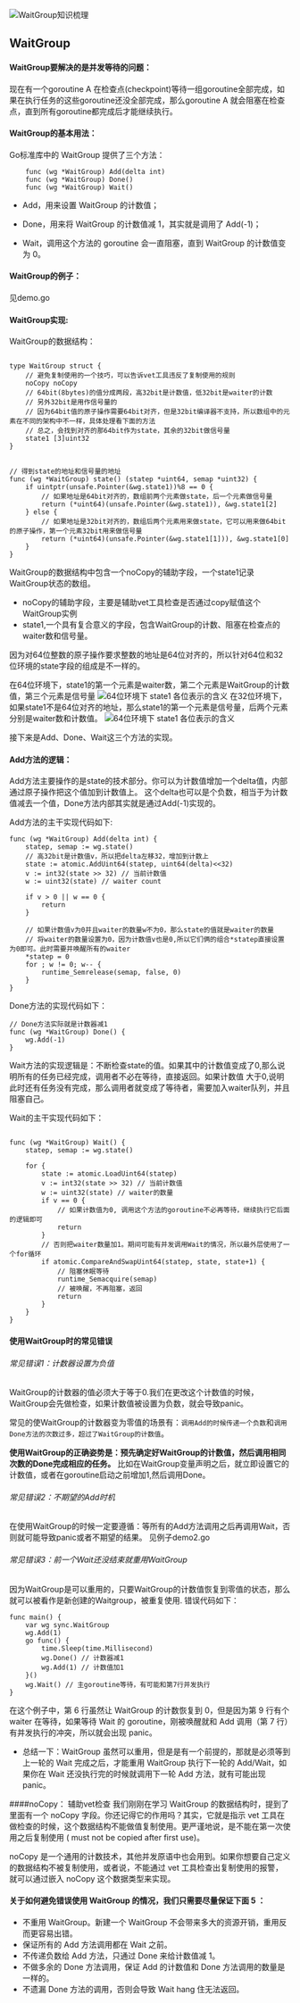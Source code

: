 ![WaitGroup知识梳理](https://static001.geekbang.org/resource/image/84/ff/845yyf00c6db85c0yy59867e6de77dff.jpg)

## WaitGroup
#### WaitGroup要解决的是并发等待的问题：
现在有一个goroutine A 在检查点(checkpoint)等待一组goroutine全部完成，如果在执行任务的这些goroutine还没全部完成，那么goroutine A 就会阻塞在检查点，直到所有goroutine都完成后才能继续执行。
#### WaitGroup的基本用法：
Go标准库中的 WaitGroup 提供了三个方法：
```
    func (wg *WaitGroup) Add(delta int)
    func (wg *WaitGroup) Done()
    func (wg *WaitGroup) Wait()
```

- Add，用来设置 WaitGroup 的计数值； 
  
- Done，用来将 WaitGroup 的计数值减 1，其实就是调用了 Add(-1)；
  
- Wait，调用这个方法的 goroutine 会一直阻塞，直到 WaitGroup 的计数值变为 0。

#### WaitGroup的例子：
见demo.go

#### WaitGroup实现:
WaitGroup的数据结构：
```

type WaitGroup struct {
    // 避免复制使用的一个技巧，可以告诉vet工具违反了复制使用的规则
    noCopy noCopy
    // 64bit(8bytes)的值分成两段，高32bit是计数值，低32bit是waiter的计数
    // 另外32bit是用作信号量的
    // 因为64bit值的原子操作需要64bit对齐，但是32bit编译器不支持，所以数组中的元素在不同的架构中不一样，具体处理看下面的方法
    // 总之，会找到对齐的那64bit作为state，其余的32bit做信号量
    state1 [3]uint32
}


// 得到state的地址和信号量的地址
func (wg *WaitGroup) state() (statep *uint64, semap *uint32) {
    if uintptr(unsafe.Pointer(&wg.state1))%8 == 0 {
        // 如果地址是64bit对齐的，数组前两个元素做state，后一个元素做信号量
        return (*uint64)(unsafe.Pointer(&wg.state1)), &wg.state1[2]
    } else {
        // 如果地址是32bit对齐的，数组后两个元素用来做state，它可以用来做64bit的原子操作，第一个元素32bit用来做信号量
        return (*uint64)(unsafe.Pointer(&wg.state1[1])), &wg.state1[0]
    }
}
```
WaitGroup的数据结构中包含一个noCopy的辅助字段，一个state1记录WaitGroup状态的数组。

- noCopy的辅助字段，主要是辅助vet工具检查是否通过copy赋值这个WaitGroup实例
- state1,一个具有复合意义的字段，包含WaitGroup的计数、阻塞在检查点的waiter数和信号量。

因为对64位整数的原子操作要求整数的地址是64位对齐的，所以针对64位和32位环境的state字段的组成是不一样的。

在64位环境下，state1的第一个元素是waiter数，第二个元素是WaitGroup的计数值，第三个元素是信号量
![64位环境下 state1 各位表示的含义](https://static001.geekbang.org/resource/image/71/ea/71b5fyy6284140986d04c0b6f87aedea.jpg)
在32位环境下，如果state1不是64位对齐的地址，那么state1的第一个元素是信号量，后两个元素分别是waiter数和计数值。
![64位环境下 state1 各位表示的含义](https://static001.geekbang.org/resource/image/22/ac/22c40ac54cfeb53669a6ae39020c23ac.jpg)

接下来是Add、Done、Wait这三个方法的实现。

#### Add方法的逻辑：
Add方法主要操作的是state的技术部分。你可以为计数值增加一个delta值，内部通过原子操作把这个值加到计数值上。
这个delta也可以是个负数，相当于为计数值减去一个值，Done方法内部其实就是通过Add(-1)实现的。

Add方法的主干实现代码如下:
```
func (wg *WaitGroup) Add(delta int) {
    statep, semap := wg.state()
    // 高32bit是计数值v，所以把delta左移32，增加到计数上
    state := atomic.AddUint64(statep, uint64(delta)<<32)
    v := int32(state >> 32) // 当前计数值
    w := uint32(state) // waiter count

    if v > 0 || w == 0 {
        return
    }

    // 如果计数值v为0并且waiter的数量w不为0，那么state的值就是waiter的数量
    // 将waiter的数量设置为0，因为计数值v也是0,所以它们俩的组合*statep直接设置为0即可。此时需要并唤醒所有的waiter
    *statep = 0
    for ; w != 0; w-- {
        runtime_Semrelease(semap, false, 0)
    }
}
```

Done方法的实现代码如下：
```
// Done方法实际就是计数器减1
func (wg *WaitGroup) Done() {
    wg.Add(-1)
}
```

Wait方法的实现逻辑是：不断检查state的值。如果其中的计数值变成了0,那么说明所有的任务已经完成，调用者不必在等待，直接返回。如果计数值
大于0,说明此时还有任务没有完成，那么调用者就变成了等待者，需要加入waiter队列，并且阻塞自己。

Wait的主干实现代码如下：
```

func (wg *WaitGroup) Wait() {
    statep, semap := wg.state()
    
    for {
        state := atomic.LoadUint64(statep)
        v := int32(state >> 32) // 当前计数值
        w := uint32(state) // waiter的数量
        if v == 0 {
            // 如果计数值为0, 调用这个方法的goroutine不必再等待，继续执行它后面的逻辑即可
            return
        }
        // 否则把waiter数量加1。期间可能有并发调用Wait的情况，所以最外层使用了一个for循环
        if atomic.CompareAndSwapUint64(statep, state, state+1) {
            // 阻塞休眠等待
            runtime_Semacquire(semap)
            // 被唤醒，不再阻塞，返回
            return
        }
    }
}
```

#### 使用WaitGroup时的常见错误

###### 常见错误1：计数器设置为负值

WaitGroup的计数器的值必须大于等于0.我们在更改这个计数值的时候，WaitGroup会先做检查，如果计数值被设置为负数，就会导致panic。

常见的使WaitGroup的计数器变为零值的场景有：`调用Add的时候传递一个负数`和`调用Done方法的次数过多，超过了WaitGroup的计数值`。

**使用WaitGroup的正确姿势是：预先确定好WaitGroup的计数值，然后调用相同次数的Done完成相应的任务。**
比如在WaitGroup变量声明之后，就立即设置它的计数值，或者在goroutine启动之前增加1,然后调用Done。 

###### 常见错误2：不期望的Add时机
在使用WaitGroup的时候一定要遵循：等所有的Add方法调用之后再调用Wait，否则就可能导致panic或者不期望的结果。
见例子demo2.go

###### 常见错误3：前一个Wait还没结束就重用WaitGroup
因为WaitGroup是可以重用的，只要WaitGroup的计数值恢复到零值的状态，那么就可以被看作是新创建的Waitgroup，被重复使用.
错误代码如下：
```
func main() {
    var wg sync.WaitGroup
    wg.Add(1)
    go func() {
        time.Sleep(time.Millisecond)
        wg.Done() // 计数器减1
        wg.Add(1) // 计数值加1
    }()
    wg.Wait() // 主goroutine等待，有可能和第7行并发执行
}
```

在这个例子中，第 6 行虽然让 WaitGroup 的计数恢复到 0，但是因为第 9 行有个 waiter 在等待，如果等待 Wait 的 goroutine，刚被唤醒就和 Add 调用（第 7 行）有并发执行的冲突，所以就会出现 panic。

- 总结一下：WaitGroup 虽然可以重用，但是是有一个前提的，那就是必须等到上一轮的 Wait 完成之后，才能重用 WaitGroup 执行下一轮的 Add/Wait，如果你在 Wait 还没执行完的时候就调用下一轮 Add 方法，就有可能出现 panic。

####noCopy： 辅助vet检查
我们刚刚在学习 WaitGroup 的数据结构时，提到了里面有一个 noCopy 字段。你还记得它的作用吗？其实，它就是指示 vet 工具在做检查的时候，这个数据结构不能做值复制使用。更严谨地说，是不能在第一次使用之后复制使用 ( must not be copied after first use)。

noCopy 是一个通用的计数技术，其他并发原语中也会用到。如果你想要自己定义的数据结构不被复制使用，或者说，不能通过 vet 工具检查出复制使用的报警，就可以通过嵌入 noCopy 这个数据类型来实现。

#### 关于如何避免错误使用 WaitGroup 的情况，我们只需要尽量保证下面 5 ：
- 不重用 WaitGroup。新建一个 WaitGroup 不会带来多大的资源开销，重用反而更容易出错。
- 保证所有的 Add 方法调用都在 Wait 之前。 
- 不传递负数给 Add 方法，只通过 Done 来给计数值减 1。
- 不做多余的 Done 方法调用，保证 Add 的计数值和 Done 方法调用的数量是一样的。
- 不遗漏 Done 方法的调用，否则会导致 Wait hang 住无法返回。


